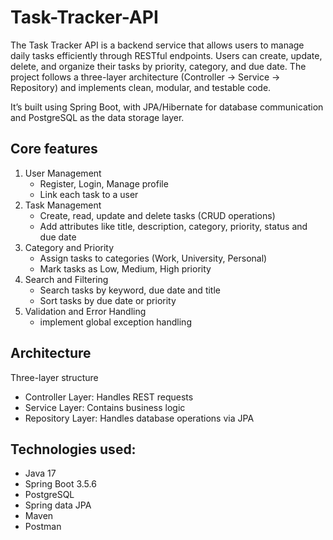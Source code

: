 # Task-Tracker-API

The Task Tracker API is a backend service that allows users to manage daily tasks efficiently through RESTful endpoints. Users can create, update, delete, and organize their tasks by priority, category, and due date. The project follows a three-layer architecture (Controller -> Service -> Repository) and implements clean, modular, and testable code.

It’s built using Spring Boot, with JPA/Hibernate for database communication and PostgreSQL as the data storage layer.

## Core features
1. User Management
   - Register, Login, Manage profile
   - Link each task to a user
2. Task Management
   - Create, read, update and delete tasks (CRUD operations)
   - Add attributes like title, description, category, priority, status and due date
3. Category and Priority
   - Assign tasks to categories (Work, University, Personal)
   - Mark tasks as Low, Medium, High priority
4. Search and Filtering
   - Search tasks by keyword, due date and title
   - Sort tasks by due date or priority
6. Validation and Error Handling
   - implement global exception handling
  
## Architecture
Three-layer structure
- Controller Layer: Handles REST requests
- Service Layer: Contains business logic
- Repository Layer: Handles database operations via JPA

## Technologies used:
- Java 17
- Spring Boot 3.5.6
- PostgreSQL
- Spring data JPA
- Maven
- Postman
  
